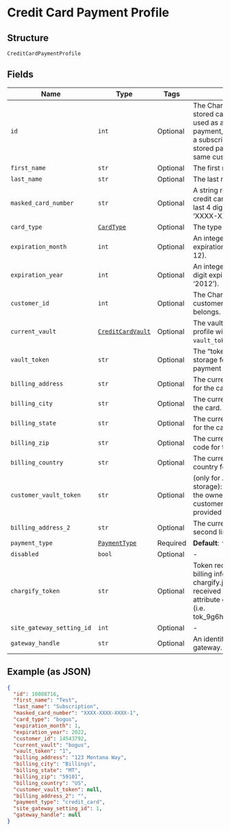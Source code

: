 
# Credit Card Payment Profile

## Structure

`CreditCardPaymentProfile`

## Fields

| Name | Type | Tags | Description |
|  --- | --- | --- | --- |
| `id` | `int` | Optional | The Chargify-assigned ID of the stored card. This value can be used as an input to payment_profile_id when creating a subscription, in order to re-use a stored payment profile for the same customer. |
| `first_name` | `str` | Optional | The first name of the card holder. |
| `last_name` | `str` | Optional | The last name of the card holder. |
| `masked_card_number` | `str` | Optional | A string representation of the credit card number with all but the last 4 digits masked with X’s (i.e. ‘XXXX-XXXX-XXXX-1234’). |
| `card_type` | [`CardType`](../../doc/models/card-type.md) | Optional | The type of card used. |
| `expiration_month` | `int` | Optional | An integer representing the expiration month of the card(1 – 12). |
| `expiration_year` | `int` | Optional | An integer representing the 4-digit expiration year of the card(i.e. ‘2012’). |
| `customer_id` | `int` | Optional | The Chargify-assigned id for the customer record to which the card belongs. |
| `current_vault` | [`CreditCardVault`](../../doc/models/credit-card-vault.md) | Optional | The vault that stores the payment profile with the provided `vault_token`. Use `bogus` for testing. |
| `vault_token` | `str` | Optional | The “token” provided by your vault storage for an already stored payment profile. |
| `billing_address` | `str` | Optional | The current billing street address for the card. |
| `billing_city` | `str` | Optional | The current billing address city for the card. |
| `billing_state` | `str` | Optional | The current billing address state for the card. |
| `billing_zip` | `str` | Optional | The current billing address zip code for the card. |
| `billing_country` | `str` | Optional | The current billing address country for the card. |
| `customer_vault_token` | `str` | Optional | (only for Authorize.Net CIM storage): the customerProfileId for the owner of the customerPaymentProfileId provided as the vault_token. |
| `billing_address_2` | `str` | Optional | The current billing street address, second line, for the card. |
| `payment_type` | [`PaymentType`](../../doc/models/payment-type.md) | Required | **Default**: `'credit_card'` |
| `disabled` | `bool` | Optional | - |
| `chargify_token` | `str` | Optional | Token received after sending billing information using chargify.js. This token will only be received if passed as a sole attribute of credit_card_attributes (i.e. tok_9g6hw85pnpt6knmskpwp4ttt) |
| `site_gateway_setting_id` | `int` | Optional | - |
| `gateway_handle` | `str` | Optional | An identifier of connected gateway. |

## Example (as JSON)

```json
{
  "id": 10088716,
  "first_name": "Test",
  "last_name": "Subscription",
  "masked_card_number": "XXXX-XXXX-XXXX-1",
  "card_type": "bogus",
  "expiration_month": 1,
  "expiration_year": 2022,
  "customer_id": 14543792,
  "current_vault": "bogus",
  "vault_token": "1",
  "billing_address": "123 Montana Way",
  "billing_city": "Billings",
  "billing_state": "MT",
  "billing_zip": "59101",
  "billing_country": "US",
  "customer_vault_token": null,
  "billing_address_2": "",
  "payment_type": "credit_card",
  "site_gateway_setting_id": 1,
  "gateway_handle": null
}
```

